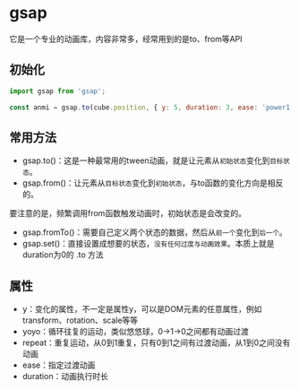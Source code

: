 # gsap

它是一个专业的动画库，内容非常多，经常用到的是to、from等API

## 初始化

```js
import gsap from 'gsap';

const anmi = gsap.to(cube.position, { y: 5, duration: 3, ease: 'power1.in', repeat: -1, yoyo: true });
```

## 常用方法

- gsap.to()：这是一种最常用的tween动画，就是让元素从`初始状态`变化到`目标状态`。
- gsap.from()：让元素从`目标状态`变化到`初始状态`，与to函数的变化方向是相反的。

要注意的是，频繁调用from函数触发动画时，初始状态是会改变的。

- gsap.fromTo()：需要自己定义两个状态的数据，然后从`前一个`变化到`后一个`。
- gsap.set()：直接设置成想要的状态，`没有任何过度与动画效果`。本质上就是duration为0的 .to 方法

<script setup>
import gasp from './codes/gsap.vue'
</script>

<ClientOnly>
    <gasp></gasp>
</ClientOnly>

## 属性

- y：变化的属性，不一定是属性y，可以是DOM元素的任意属性，例如transform、rotation、scale等等
- yoyo：循环往复的运动，类似悠悠球，0->1->0之间都有动画过渡
- repeat：重复运动，从0到1重复，只有0到1之间有过渡动画，从1到0之间没有动画
- ease：指定过渡动画
- duration：动画执行时长
